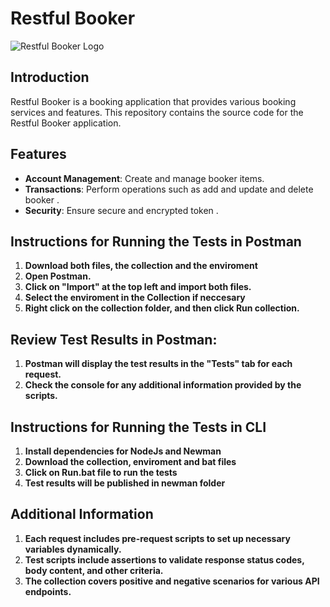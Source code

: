 # Restful Booker
 
![Restful Booker Logo](https://static.vecteezy.com/system/resources/thumbnails/009/020/508/small/xyz-logo-xyz-letter-xyz-letter-logo-design-initials-xyz-logo-linked-with-circle-and-uppercase-monogram-logo-xyz-typography-for-technology-business-and-real-estate-brand-vector.jpg)
 

 ## Introduction
 
Restful Booker is a booking application that provides various booking services and features. This repository contains the source code for the Restful Booker application.
 
## Features
 
- **Account Management**: Create and manage booker items.
- **Transactions**: Perform operations such as add and update and delete booker .
- **Security**: Ensure secure and encrypted token .
 

 
## Instructions for Running the Tests in Postman

1. **Download both files, the collection and the enviroment**
2. **Open Postman.**
3. **Click on "Import" at the top left and import both files.**
4. **Select the enviroment in the Collection if neccesary**
5. **Right click on the collection folder, and then click Run collection.**

## Review Test Results in Postman:

1. **Postman will display the test results in the "Tests" tab for each request.**
2. **Check the console for any additional information provided by the scripts.**

## Instructions for Running the Tests in CLI

1. **Install dependencies for NodeJs and Newman**
2. **Download the collection, enviroment and bat files**
3. **Click on Run.bat file to run the tests**
4. **Test results will be published in newman folder**

## Additional Information
1. **Each request includes pre-request scripts to set up necessary variables dynamically.**
2. **Test scripts include assertions to validate response status codes, body content, and other criteria.**
3. **The collection covers positive and negative scenarios for various API endpoints.**
